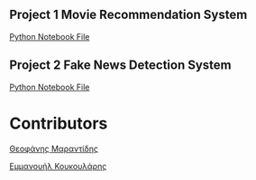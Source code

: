 ## Project 1 Movie Recommendation System 
[Python Notebook File](https://github.com/XxcuriousxX/datamining-assignments/blob/master/datamining01.ipynb)

## Project 2 Fake News Detection System
[Python Notebook File](https://github.com/XxcuriousxX/datamining-assignments/blob/master/datamining02.ipynb)



# Contributors

[Θεοφάνης Μαραντίδης](https://github.com/XxcuriousxX)


[Εμμανουήλ Κουκουλάρης](https://github.com/kkmanos)
